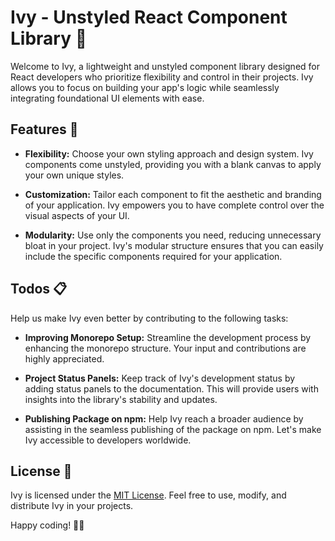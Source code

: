 # Ivy - Unstyled React Component Library 🌿

Welcome to Ivy, a lightweight and unstyled component library designed for React developers who prioritize flexibility and control in their projects. Ivy allows you to focus on building your app's logic while seamlessly integrating foundational UI elements with ease.

## Features 🚀

- **Flexibility:** Choose your own styling approach and design system. Ivy components come unstyled, providing you with a blank canvas to apply your own unique styles.
  
- **Customization:** Tailor each component to fit the aesthetic and branding of your application. Ivy empowers you to have complete control over the visual aspects of your UI.

- **Modularity:** Use only the components you need, reducing unnecessary bloat in your project. Ivy's modular structure ensures that you can easily include the specific components required for your application.

## Todos 📋

Help us make Ivy even better by contributing to the following tasks:

- **Improving Monorepo Setup:** Streamline the development process by enhancing the monorepo structure. Your input and contributions are highly appreciated.

- **Project Status Panels:** Keep track of Ivy's development status by adding status panels to the documentation. This will provide users with insights into the library's stability and updates.

- **Publishing Package on npm:** Help Ivy reach a broader audience by assisting in the seamless publishing of the package on npm. Let's make Ivy accessible to developers worldwide.


## License 📜

Ivy is licensed under the [MIT License](./LICENSE). Feel free to use, modify, and distribute Ivy in your projects.

Happy coding! 🚀🌿